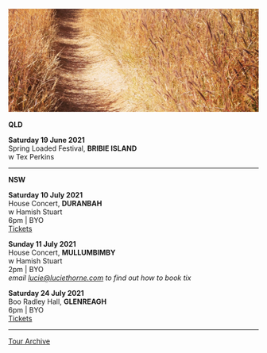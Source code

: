 ![](data/image/news/tourbanner2.jpg)

**QLD**

**Saturday 19 June 2021**\
Spring Loaded Festival, **BRIBIE ISLAND**\
w Tex Perkins

* * * * *

**NSW**

**Saturday 10 July 2021**\
House Concert, **DURANBAH**\
w Hamish Stuart\
6pm | BYO\
[Tickets](http://www.trybooking.com/BRZWY)

**Sunday 11 July 2021**\
House Concert, **MULLUMBIMBY**\
w Hamish Stuart\
2pm | BYO\
*email lucie@luciethorne.com to find out how to book tix*

**Saturday 24 July 2021**\
Boo Radley Hall, **GLENREAGH**\
6pm | BYO\
[Tickets](http://www.trybooking.com/BSHLT)

* * * * *

[Tour Archive](tour/archive)
